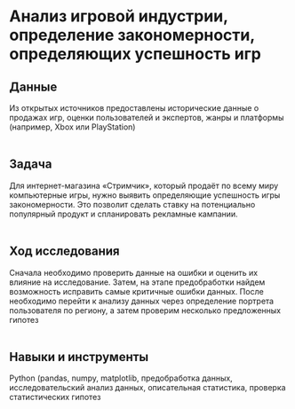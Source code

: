 # Анализ игровой индустрии, определение закономерности, определяющих успешность игр<br>

## Данные

Из открытых источников предоставлены исторические данные о продажах игр, оценки пользователей и экспертов, жанры и платформы (например, Xbox или PlayStation)<br><br>

## Задача

Для интернет-магазина «Стримчик», который продаёт по всему миру компьютерные игры, нужно выявить определяющие успешность игры закономерности. 
Это позволит сделать ставку на потенциально популярный продукт и спланировать рекламные кампании.<br><br>

## Ход исследования

Сначала необходимо проверить данные на ошибки и оценить их влияние на исследование. Затем, на этапе предобработки найдем возможность исправить
самые критичные ошибки данных. После необходимо перейти к анализу данных через определение портрета пользователя по региону, 
а затем проверим несколько предложенных гипотез<br><br>

## Навыки и инструменты
Python (pandas, numpy, matplotlib, предобработка данных, исследовательский анализ данных, описательная статистика, проверка статистических гипотез
